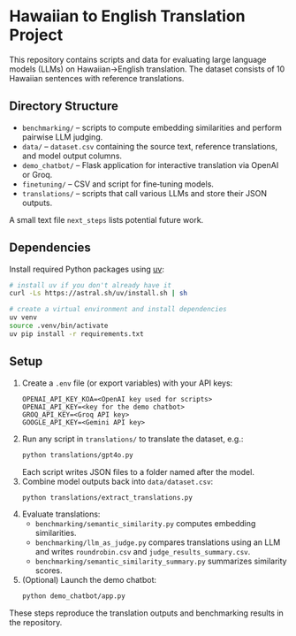 # Hawaiian to English Translation Project

This repository contains scripts and data for evaluating large language models (LLMs) on Hawaiian→English translation. The dataset consists of 10 Hawaiian sentences with reference translations.

## Directory Structure

- `benchmarking/` – scripts to compute embedding similarities and perform pairwise LLM judging.
- `data/` – `dataset.csv` containing the source text, reference translations, and model output columns.
- `demo_chatbot/` – Flask application for interactive translation via OpenAI or Groq.
- `finetuning/` – CSV and script for fine‑tuning models.
- `translations/` – scripts that call various LLMs and store their JSON outputs.

A small text file `next_steps` lists potential future work.

## Dependencies

Install required Python packages using [uv](https://github.com/astral-sh/uv):

```bash
# install uv if you don't already have it
curl -Ls https://astral.sh/uv/install.sh | sh

# create a virtual environment and install dependencies
uv venv
source .venv/bin/activate
uv pip install -r requirements.txt
```

## Setup

1. Create a `.env` file (or export variables) with your API keys:
   ```
   OPENAI_API_KEY_KOA=<OpenAI key used for scripts>
   OPENAI_API_KEY=<key for the demo chatbot>
   GROQ_API_KEY=<Groq API key>
   GOOGLE_API_KEY=<Gemini API key>
   ```
2. Run any script in `translations/` to translate the dataset, e.g.:
   ```bash
   python translations/gpt4o.py
   ```
   Each script writes JSON files to a folder named after the model.
3. Combine model outputs back into `data/dataset.csv`:
   ```bash
   python translations/extract_translations.py
   ```
4. Evaluate translations:
   - `benchmarking/semantic_similarity.py` computes embedding similarities.
   - `benchmarking/llm_as_judge.py` compares translations using an LLM and writes `roundrobin.csv` and `judge_results_summary.csv`.
   - `benchmarking/semantic_similarity_summary.py` summarizes similarity scores.
5. (Optional) Launch the demo chatbot:
   ```bash
   python demo_chatbot/app.py
   ```

These steps reproduce the translation outputs and benchmarking results in the repository.
